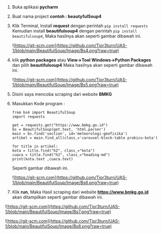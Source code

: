 1. Buka aplikasi **pycharm**
2. Buat nama project **contoh : beautyfulSoup4**
3. Klik Terminal, Install **request** dengan perintah ```pip install requests```
   Kemudian install **beautifulsoup4** dengan perintah ```pip install beautifulsoup4```,
   Maka hasilnya akan seperti gambar dibawah ini.
   
   ![https://git-scm.com](https://github.com/Tior3turn/UAS-1/blob/main/BeautifulSoup/Image/Bs4.png?raw=true)
   
4. klik **python packages** atau **View->Tool Windows->Python Packages** dan pilih **beautifulsoup4** 
   Maka hasilnya akan seperti gambar dibawah ini.
   
      ![https://git-scm.com](https://github.com/Tior3turn/UAS-1/blob/main/BeautifulSoup/Image/Bs5.png?raw=true)

5. Disini saya mencoba scraping dari website **BMKG**
6. Masukkan Kode program :
   ```
   from bs4 import BeautifulSoup
   import requests
   
   get = requests.get("https://www.bmkg.go.id")
   bs = BeautifulSoup(get.text, 'html.parser')
   main = bs.find('section', id='meteorologi-geofisika')
   artikel = main.find_all(class_='carousel-block-table prakicu-kota')
   
   for title in artikel:
   kota = title.find("h2", class_="kota")
   cuaca = title.find("h2", class_="heading-md")
   print(kota.text ,cuaca.text)
   ```
   Seperti gambar dibawah ini.
   
   ![https://git-scm.com](https://github.com/Tior3turn/UAS-1/blob/main/BeautifulSoup/Image/Bs6.png?raw=true)
 
 6. Klik **run**, Maka Hasil scraping dari website **https://www.bmkg.go.id** akan ditampilkan seperti gambar dibawah ini.
   
   ![https://git-scm.com](https://github.com/Tior3turn/UAS-1/blob/main/BeautifulSoup/Image/Bs7.png?raw=true)
   
   ![https://git-scm.com](https://github.com/Tior3turn/UAS-1/blob/main/BeautifulSoup/Image/Bs8.png?raw=true)


